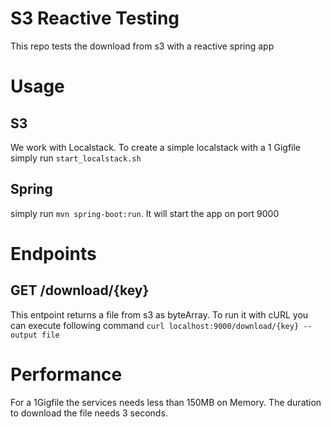 # S3 Reactive Testing
This repo tests the download from s3 with a reactive spring app

# Usage
## S3
We work with Localstack. To create a simple localstack with a 1 Gigfile simply run `start_localstack.sh`

## Spring
simply run `mvn spring-boot:run`. It will start the app on port 9000

# Endpoints
## GET /download/{key}
This entpoint returns a file from s3 as byteArray. To run it with cURL you can execute following command
`curl localhost:9000/download/{key} --output file`

# Performance
For a 1Gigfile the services needs less than 150MB on Memory. The duration to download the file needs 3 seconds.
